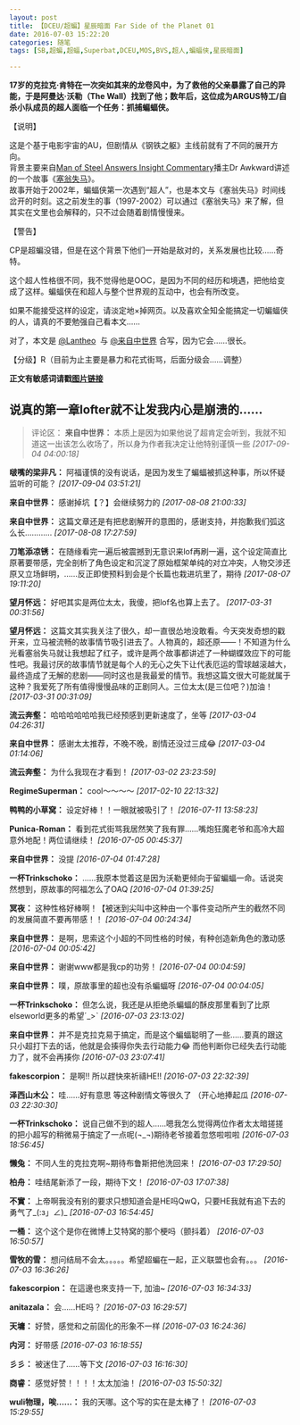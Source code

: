 ```yaml
---
layout: post
title: 【DCEU/超蝙】星辰暗面 Far Side of the Planet 01
date: 2016-07-03 15:22:20
categories: 随笔
tags: [SB,超蝙,超蝠,Superbat,DCEU,MOS,BVS,超人,蝙蝠侠,星辰暗面]

---
```

**17岁的克拉克·肯特在一次突如其来的龙卷风中，为了救他的父亲暴露了自己的异能，于是阿曼达·沃勒（The Wall）找到了他；数年后，这位成为ARGUS特工/自杀小队成员的超人面临一个任务：抓捕蝙蝠侠。**  

【说明】

这是个基于电影宇宙的AU，但剧情从《钢铁之躯》主线前就有了不同的展开方向。  
背景主要来自[Man of Steel Answers Insight Commentary](http://www.manofsteelanswers.com/)播主Dr Awkward讲述的一个故事《[塞翁失马](http://frommidworld.lofter.com/post/258694_b79919d)》。  
故事开始于2002年，蝙蝠侠第一次遇到“超人”，也是本文与《塞翁失马》时间线岔开的时刻。这之前发生的事（1997-2002）可以通过《塞翁失马》来了解，但其实在文里也会解释的，只不过会随着剧情慢慢来。  

【警告】  

CP是超蝙没错，但是在这个背景下他们一开始是敌对的，关系发展也比较……奇特。

这个超人性格很不同，我不觉得他是OOC，是因为不同的经历和境遇，把他给变成了这样。蝙蝠侠在和超人与整个世界观的互动中，也会有所改变。

如果不能接受这样的设定，请淡定地×掉网页。以及喜欢全知全能搞定一切蝙蝠侠的人，请真的不要勉强自己看本文……

对了，本文是 [@Lantheo](http://www.lofter.com/mentionredirect.do?blogId=3789666)  与 [@来自中世界](http://frommidworld.lofter.com/) 合写，因为它会……很长。

【分级】R（目前为止主要是暴力和花式街骂，后面分级会……调整）

**正文有敏感词请戳**[**图片链接**](http://ww2.sinaimg.cn/mw690/826112d7jw1f5gjmm90c3j20c84yle81.jpg)

说真的第一章lofter就不让发我内心是崩溃的……
---
>评论区：
>**来自中世界：** 本质上是因为如果他说了超肯定会听到，我就不知道这一出该怎么收场了，所以身为作者我决定让他特别谨慎一些  *[2017-09-04 04:00:18]*
>
**啵嘴的梁非凡：** 阿福谨慎的没有说话，是因为发生了蝙蝠被抓这种事，所以怀疑监听的可能？  *[2017-09-04 03:51:21]*
>
**来自中世界：** 感谢掉坑【？】会继续努力的  *[2017-08-08 21:00:33]*
>
**来自中世界：** 这篇文章还是有把悲剧解开的意图的，感谢支持，并抱歉我们弧这么长…………  *[2017-08-08 17:27:59]*
>
**刀笔添凉锈：** 在随缘看完一遍后被震撼到无意识来lof再刷一遍，这个设定简直比原著要带感，完全剖析了角色设定和沉淀了原始框架单纯的对立冲突，人物交涉还原又立场鲜明，……反正即使预料到会是个长篇也栽进坑里了，期待  *[2017-08-07 19:11:20]*
>
**望月怀远：** 好吧其实是两位太太，我傻，把lof名也算上去了。  *[2017-03-31 00:31:56]*
>
**望月怀远：** 这篇文其实我关注了很久，却一直很怂地没敢看。今天突发奇想的戳开来，立马被流畅的故事情节吸引进去了。人物真的，超还原——！不知道为什么光看塞翁失马就让我想起了红子，或许是两个故事都讲述了一种蝴蝶效应下的可能性吧。我最讨厌的故事情节就是每个人的无心之失下让代表厄运的雪球越滚越大，最终造成了无解的悲剧——同时这也是我最爱的情节。我想这篇文很大可能就属于这种？我爱死了所有值得慢慢品味的正剧同人。三位太太(是三位吧？)加油！  *[2017-03-31 00:31:09]*
>
**流云奔壑：** 哈哈哈哈哈哈我已经预感到更新速度了，坐等  *[2017-03-04 04:26:31]*
>
**来自中世界：** 感谢太太推荐，不晚不晚，剧情还没过三成😂  *[2017-03-04 01:14:06]*
>
**流云奔壑：** 为什么我现在才看到！  *[2017-03-02 23:23:59]*
>
**RegimeSuperman：** cool～～～～  *[2017-02-10 22:13:32]*
>
**鸭鸭的小草窝：** 设定好棒！！一眼就被吸引了！  *[2016-07-11 13:58:23]*
>
**Punica-Roman：** 看到花式街骂我居然笑了我有罪……嘴炮狂魔老爷和高冷大超意外地配！两位请继续！  *[2016-07-05 00:45:37]*
>
**来自中世界：** 没提  *[2016-07-04 01:47:28]*
>
**一杯Trinkschoko：** ……我原本觉着这是因为沃勒更倾向于留蝙蝠一命。话说突然想到，原故事的阿福怎么了OAQ  *[2016-07-04 01:39:25]*
>
**冥夜：** 这种性格好棒啊！【被迷到尖叫中这种由一个事件变动所产生的截然不同的发展简直不要再带感！！  *[2016-07-04 00:24:34]*
>
**来自中世界：** 是啊，思索这个小超的不同性格的时候，有种创造新角色的激动感  *[2016-07-04 00:05:42]*
>
**来自中世界：** 谢谢www都是我cp的功劳！  *[2016-07-04 00:04:59]*
>
**来自中世界：** 噗，原故事里的超也没有杀蝙蝠呀  *[2016-07-04 00:04:05]*
>
**一杯Trinkschoko：** 但怎么说，我还是从拒绝杀蝙蝠的酥皮那里看到了比原elseworld更多的希望ˊ_&gt;ˋ  *[2016-07-03 23:13:02]*
>
**来自中世界：** 并不是克拉克易于搞定，而是这个蝙蝠聪明了一些……要真的跟这只小超打下去的话，他就是会揍得你失去行动能力😂 而他判断你已经失去行动能力了，就不会再揍你  *[2016-07-03 23:07:41]*
>
**fakescorpion：** 是啊!! 所以趕快來祈禱HE!!  *[2016-07-03 22:32:39]*
>
**泽西山木公：** 哇……好有意思 等这种剧情文等很久了 （开心地捧起瓜  *[2016-07-03 22:30:30]*
>
**一杯Trinkschoko：** 说自己做不到的超人……嗯我怎么觉得两位作者太太暗搓搓的把小超写的稍微易于搞定了一点呢(&not;_&not;)期待老爷接着忽悠啦啦啦  *[2016-07-03 18:56:45]*
>
**懒兔：** 不同人生的克拉克啊~期待布鲁斯把他洗回来！  *[2016-07-03 17:29:50]*
>
**柏舟：** 哇结尾新添了一段，期待下文！  *[2016-07-03 17:07:38]*
>
**不實：** 上帝啊我没有别的要求只想知道会是HE吗QwQ，只要HE我就有追下去的勇气了_(:з」∠)_  *[2016-07-03 16:54:45]*
>
**一桶：** 这个这个是你在微博上艾特窝的那个梗吗（颤抖着）  *[2016-07-03 16:50:57]*
>
**雪牧的雪：** 想问结局不会太。。。。。希望超蝙在一起，正义联盟也会有。。。  *[2016-07-03 16:36:26]*
>
**fakescorpion：** 在這邊也來支持一下, 加油~  *[2016-07-03 16:34:33]*
>
**anitazala：** 会……HE吗？  *[2016-07-03 16:29:57]*
>
**天墉：** 好赞，感觉和之前固化的形象不一样  *[2016-07-03 16:24:36]*
>
**内河：** 好带感  *[2016-07-03 16:18:55]*
>
**彡彡：** 被迷住了……等下文  *[2016-07-03 16:16:30]*
>
**商睿：** 感觉好赞！！！！太太加油！  *[2016-07-03 15:50:32]*
>
**wuli物理，唉……：** 我的天哪。这个写的实在是太棒了！  *[2016-07-03 15:29:55]*
>
